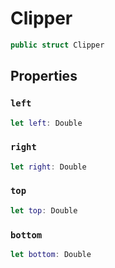 # Clipper

``` swift
public struct Clipper
```

## Properties

### `left`

``` swift
let left: Double
```

### `right`

``` swift
let right: Double
```

### `top`

``` swift
let top: Double
```

### `bottom`

``` swift
let bottom: Double
```
